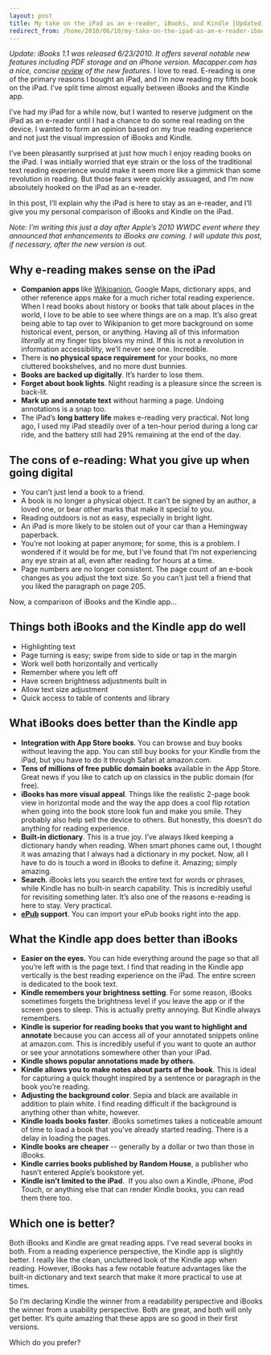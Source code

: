 ```yaml
---
layout: post
title: My take on the iPad as an e-reader, iBooks, and Kindle [Updated]
redirect_from: /home/2010/06/10/my-take-on-the-ipad-as-an-e-reader-ibooks-and-kindle/index.html
---
```

<p><em>Update: iBooks 1.1 was released 6/23/2010. It offers several notable new features including PDF storage and an iPhone version. Macapper.com has a nice, concise <a href="http://macapper.com/2010/06/23/ibooks-is-available-in-the-app-store-for-iphone-and-ipod-touch/">review</a> of the new features.</em>
I love to read. E-reading is one of the primary reasons I bought an iPad, and I’m now reading my fifth book on the iPad.  I’ve split time almost equally between iBooks and the Kindle app.</p>
<p>I’ve had my iPad for a while now, but I wanted to reserve judgment on the iPad as an e-reader until I had a chance to do some real reading on the device.  I wanted to form an opinion based on my true reading experience and not just the visual impression of iBooks and Kindle.</p>
<p>I’ve been pleasantly surprised at just how much I enjoy reading books on the iPad.  I was initially worried that eye strain or the loss of the traditional text reading experience would make it seem more like a gimmick than some revolution in reading. But those fears were quickly assuaged, and I’m now absolutely hooked on the iPad as an e-reader.</p>
<p>In this post, I’ll explain why the iPad is here to stay as an e-reader, and I’ll give you my personal comparison of iBooks and Kindle on the iPad.</p>
<p><!--more--><em>Note: I’m writing this just a day after Apple’s 2010 WWDC event where they announced that enhancements to iBooks are coming. I will update this post, if necessary, after the new version is out.</em></p>
<h2 id="whye-readingmakessenseontheipad">Why e-reading makes sense on the iPad</h2>
<ul>
<li><strong>Companion apps </strong>like <a href="http://itunes.apple.com/us/app/wikipanion/id288349436?mt=8">Wikipanion</a>, Google Maps, dictionary apps, and other reference apps make for a much richer total reading experience.  When I read books about history or books that talk about places in the world, I love to be able to see where things are on a map.  It’s also great being able to tap over to Wikipanion to get more background on some historical event, person, or anything. Having all of this information <em>literally</em> at my finger tips blows my mind. If this is not a revolution in information accessibility, we’ll never see one. Incredible.</li>
<li>There is <strong>no physical space requirement</strong> for your books, no more cluttered bookshelves, and no more dust bunnies.</li>
<li><strong>Books are backed up digitally</strong>.  It’s harder to lose them.</li>
<li><strong>Forget about book lights</strong>.  Night reading is a pleasure since the screen is back-lit.</li>
<li><strong>Mark up and annotate text</strong> without harming a page.  Undoing annotations is a snap too.</li>
<li>The iPad’s <strong>long battery life</strong> makes e-reading very practical.  Not long ago, I used my iPad steadily over of a ten-hour period during a long car ride, and the battery still had 29% remaining at the end of the day.</li>
</ul>
<h2 id="theconsofe-reading:whatyougiveupwhengoingdigital">The cons of e-reading: What you give up when going digital</h2>
<ul>
<li>You can’t just lend a book to a friend.</li>
<li>A book is no longer a physical object.  It can’t be signed by an author,  a loved one, or bear other marks that make it special to you.</li>
<li>Reading outdoors is not as easy, especially in bright light.</li>
<li>An iPad is more likely to be stolen out of your car than a Hemingway paperback.</li>
<li>You’re not looking at paper anymore; for some, this is a problem. I wondered if it would be for me, but I’ve found that I’m not experiencing any eye strain at all, even after reading for hours at a time.</li>
<li>Page numbers are no longer consistent. The page count of an e-book changes as you adjust the text size. So you can’t just tell a friend that you liked the paragraph on page 205.</li>
</ul>
<p>Now, a comparison of iBooks and the Kindle app…</p>
<h2 id="thingsbothappsdowell">Things both iBooks and the Kindle app do well</h2>
<ul>
<li>Highlighting text</li>
<li>Page turning is easy; swipe from side to side or tap in the margin</li>
<li>Work well both horizontally and vertically</li>
<li>Remember where you left off</li>
<li>Have screen brightness adjustments built in</li>
<li>Allow text size adjustment</li>
<li>Quick access to table of contents and library</li>
</ul>
<h2 id="whatibooksdoesbetterthanthekindleapp">What iBooks does better than the Kindle app</h2>
<ul>
<li><strong>Integration with App Store books</strong>.  You can browse and buy books without leaving the app. You can still buy books for your Kindle from the iPad, but you have to do it through Safari at amazon.com.</li>
<li><strong>Tens of millions of free public domain books</strong> available in the App Store. Great news if you like to catch up on classics in the public domain (for free).</li>
<li><strong>iBooks has more visual appeal</strong>.  Things like the realistic 2-page book view in horizontal mode and the way the app does a cool flip rotation when going into the book store look fun and make you smile.  They probably also help sell the device to others. But honestly, this doesn’t do anything for reading experience.</li>
<li><strong>Built-in dictionary</strong>. This is a true joy.  I’ve always liked keeping a dictionary handy when reading. When smart phones came out, I thought it was amazing that I always had a dictionary in my pocket. Now, all I have to do is touch a word in iBooks to define it. Amazing; simply amazing.</li>
<li><strong>Search</strong>.  iBooks lets you search the entire text for words or phrases, while Kindle has no built-in search capability.  This is incredibly useful for revisiting something later. It’s also one of the reasons e-reading is here to stay. Very practical.</li>
<li><strong><a href="http://en.wikipedia.org/wiki/EPUB" target="_blank">ePub</a> support</strong>. You can import your ePub books right into the app.</li>
</ul>
<h2 id="whatthekindleappdoesbetterthanibooks">What the Kindle app does better than iBooks</h2>
<ul>
<li><strong>Easier on the eyes.</strong> You can hide everything around the page so that all you’re left with is the page text.  I find that reading in the Kindle app vertically is the best reading experience on the iPad.  The entire screen is dedicated to the book text.</li>
<li><strong>Kindle remembers your brightness setting</strong>. For some reason, iBooks sometimes forgets the brightness level if you leave the app or if the screen goes to sleep. This is actually pretty annoying. But Kindle always remembers.</li>
<li><strong>Kindle is superior for reading books that you want to highlight and annotate</strong> because you can access all of your annotated snippets online at amazon.com. This is incredibly useful if you want to quote an author or see your annotations somewhere other than your iPad.</li>
<li><strong>Kindle shows popular annotations made by others</strong>.</li>
<li><strong>Kindle allows you to make notes about parts of the book</strong>. This is ideal for capturing a quick thought inspired by a sentence or paragraph in the book you’re reading.</li>
<li><strong>Adjusting the background color</strong>.  Sepia and black are available in addition to plain white. I find reading difficult if the background is anything other than white, however.</li>
<li><strong>Kindle loads books faster</strong>. iBooks sometimes takes a noticeable amount of time to load a book that you’ve already started reading. There is a delay in loading the pages.</li>
<li><strong>Kindle books are cheaper</strong> -- generally by a dollar or two than those in iBooks.</li>
<li><strong>Kindle carries books published by Random House</strong>, a publisher who hasn’t entered Apple’s bookstore yet.</li>
<li><strong>Kindle isn’t limited to the iPad</strong>.  If you also own a Kindle, iPhone, iPod Touch, or anything else that can render Kindle books, you can read them there too.</li>
</ul>
<h2 id="whichoneisbetter">Which one is better?</h2>
<p>Both iBooks and Kindle are great reading apps.  I’ve read several books in both.  From a reading experience perspective, the Kindle app is slightly better.  I really like the clean, uncluttered look of the Kindle app when reading.  However, iBooks has a few notable feature advantages like the built-in dictionary and text search that make it more practical to use at times.</p>
<p>So I’m declaring Kindle the winner from a readability perspective and iBooks the winner from a usability perspective. Both are great, and both will only get better.  It’s quite amazing that these apps are so good in their first versions.</p>
<p>Which do you prefer?</p>
